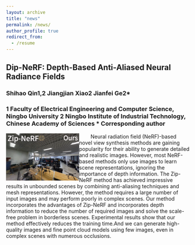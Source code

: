 ```yaml
---
layout: archive
title: "news"
permalink: /news/
author_profile: true
redirect_from:
  - /resume
---
```


## Dip-NeRF: Depth-Based Anti-Aliased Neural Radiance Fields
### Shihao Qin1,2   Jiangjian Xiao2   Jianfei Ge2*  
### 1 Faculty of Electrical Engineering and Computer Science, Ningbo University    2 Ningbo Institute of Industrial Technology, Chinese Academy of Sciences    * Corresponding author    
<img  align="left" src="https://github.com/nimtecv/nimtecv.github.io/raw/master//images/qing.png"   width="200px" />
&nbsp;&nbsp;&nbsp;&nbsp;&nbsp;&nbsp;&nbsp;&nbsp;Neural radiation field (NeRF)-based novel view synthesis methods are gaining popularity for their ability to generate detailed and realistic images. However, most NeRF-based methods only use images to learn scene representations, ignoring the importance of depth information. The Zip-NeRF method has achieved impressive results in unbounded scenes by combining anti-aliasing techniques and mesh representations. However, the method requires a large number of input images and may perform poorly in complex scenes. Our method incorporates the advantages of Zip-NeRF and incorporates depth information to reduce the number of required images and solve the scale-free problem in borderless scenes. Experimental results show that our method effectively reduces the training time.And we can generate high-quality images and fine point cloud models using few images, even in complex scenes with numerous occlusions.
